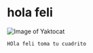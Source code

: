 # hola feli 
![Image of Yaktocat](https://octodex.github.com/images/yaktocat.png)
```
HOla feli toma tu cuadrito
```
